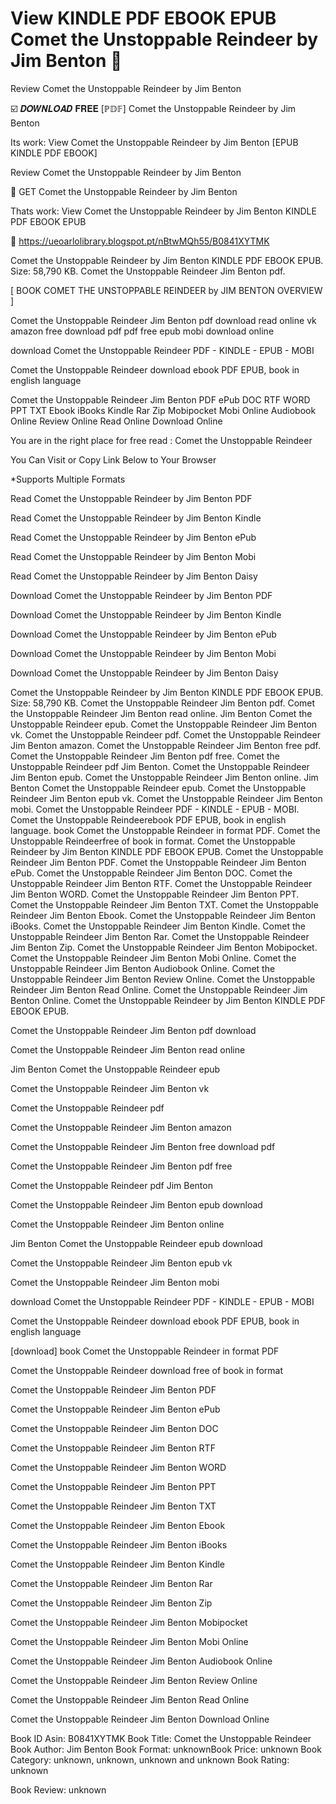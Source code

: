 # View KINDLE PDF EBOOK EPUB Comet the Unstoppable Reindeer by  Jim Benton 📝
Review Comet the Unstoppable Reindeer by Jim Benton

☑️ 𝑫𝑶𝑾𝑵𝑳𝑶𝑨𝑫 𝐅𝐑𝐄𝐄 [ℙ𝔻𝔽] Comet the Unstoppable Reindeer by Jim Benton

Its work: View Comet the Unstoppable Reindeer by Jim Benton [EPUB KINDLE PDF EBOOK]


Review Comet the Unstoppable Reindeer by Jim Benton

📝 GET Comet the Unstoppable Reindeer by Jim Benton

Thats work: View Comet the Unstoppable Reindeer by Jim Benton KINDLE PDF EBOOK EPUB



📣 https://ueoarlolibrary.blogspot.pt/nBtwMQh55/B0841XYTMK



Comet the Unstoppable Reindeer by Jim Benton KINDLE PDF EBOOK EPUB. Size: 58,790 KB. Comet the Unstoppable Reindeer Jim Benton pdf.

[ BOOK COMET THE UNSTOPPABLE REINDEER by JIM BENTON OVERVIEW ]

Comet the Unstoppable Reindeer Jim Benton pdf download read online vk amazon free download pdf pdf free epub mobi download online

download Comet the Unstoppable Reindeer PDF - KINDLE - EPUB - MOBI

Comet the Unstoppable Reindeer download ebook PDF EPUB, book in english language

Comet the Unstoppable Reindeer Jim Benton PDF ePub DOC RTF WORD PPT TXT Ebook iBooks Kindle Rar Zip Mobipocket Mobi Online Audiobook Online Review Online Read Online Download Online

You are in the right place for free read : Comet the Unstoppable Reindeer

You Can Visit or Copy Link Below to Your Browser

*Supports Multiple Formats

Read Comet the Unstoppable Reindeer by Jim Benton PDF

Read Comet the Unstoppable Reindeer by Jim Benton Kindle

Read Comet the Unstoppable Reindeer by Jim Benton ePub

Read Comet the Unstoppable Reindeer by Jim Benton Mobi

Read Comet the Unstoppable Reindeer by Jim Benton Daisy

Download Comet the Unstoppable Reindeer by Jim Benton PDF

Download Comet the Unstoppable Reindeer by Jim Benton Kindle

Download Comet the Unstoppable Reindeer by Jim Benton ePub

Download Comet the Unstoppable Reindeer by Jim Benton Mobi

Download Comet the Unstoppable Reindeer by Jim Benton Daisy

Comet the Unstoppable Reindeer by Jim Benton KINDLE PDF EBOOK EPUB. Size: 58,790 KB. Comet the Unstoppable Reindeer Jim Benton pdf. Comet the Unstoppable Reindeer Jim Benton read online. Jim Benton Comet the Unstoppable Reindeer epub. Comet the Unstoppable Reindeer Jim Benton vk. Comet the Unstoppable Reindeer pdf. Comet the Unstoppable Reindeer Jim Benton amazon. Comet the Unstoppable Reindeer Jim Benton free pdf. Comet the Unstoppable Reindeer Jim Benton pdf free. Comet the Unstoppable Reindeer pdf Jim Benton. Comet the Unstoppable Reindeer Jim Benton epub. Comet the Unstoppable Reindeer Jim Benton online. Jim Benton Comet the Unstoppable Reindeer epub. Comet the Unstoppable Reindeer Jim Benton epub vk. Comet the Unstoppable Reindeer Jim Benton mobi. Comet the Unstoppable Reindeer PDF - KINDLE - EPUB - MOBI. Comet the Unstoppable Reindeerebook PDF EPUB, book in english language. book Comet the Unstoppable Reindeer in format PDF. Comet the Unstoppable Reindeerfree of book in format. Comet the Unstoppable Reindeer by Jim Benton KINDLE PDF EBOOK EPUB. Comet the Unstoppable Reindeer Jim Benton PDF. Comet the Unstoppable Reindeer Jim Benton ePub. Comet the Unstoppable Reindeer Jim Benton DOC. Comet the Unstoppable Reindeer Jim Benton RTF. Comet the Unstoppable Reindeer Jim Benton WORD. Comet the Unstoppable Reindeer Jim Benton PPT. Comet the Unstoppable Reindeer Jim Benton TXT. Comet the Unstoppable Reindeer Jim Benton Ebook. Comet the Unstoppable Reindeer Jim Benton iBooks. Comet the Unstoppable Reindeer Jim Benton Kindle. Comet the Unstoppable Reindeer Jim Benton Rar. Comet the Unstoppable Reindeer Jim Benton Zip. Comet the Unstoppable Reindeer Jim Benton Mobipocket. Comet the Unstoppable Reindeer Jim Benton Mobi Online. Comet the Unstoppable Reindeer Jim Benton Audiobook Online. Comet the Unstoppable Reindeer Jim Benton Review Online. Comet the Unstoppable Reindeer Jim Benton Read Online. Comet the Unstoppable Reindeer Jim Benton Online. Comet the Unstoppable Reindeer by Jim Benton KINDLE PDF EBOOK EPUB.

Comet the Unstoppable Reindeer Jim Benton pdf download

Comet the Unstoppable Reindeer Jim Benton read online

Jim Benton Comet the Unstoppable Reindeer epub

Comet the Unstoppable Reindeer Jim Benton vk

Comet the Unstoppable Reindeer pdf

Comet the Unstoppable Reindeer Jim Benton amazon

Comet the Unstoppable Reindeer Jim Benton free download pdf

Comet the Unstoppable Reindeer Jim Benton pdf free

Comet the Unstoppable Reindeer pdf Jim Benton

Comet the Unstoppable Reindeer Jim Benton epub download

Comet the Unstoppable Reindeer Jim Benton online

Jim Benton Comet the Unstoppable Reindeer epub download

Comet the Unstoppable Reindeer Jim Benton epub vk

Comet the Unstoppable Reindeer Jim Benton mobi

download Comet the Unstoppable Reindeer PDF - KINDLE - EPUB - MOBI

Comet the Unstoppable Reindeer download ebook PDF EPUB, book in english language

[download] book Comet the Unstoppable Reindeer in format PDF

Comet the Unstoppable Reindeer download free of book in format

Comet the Unstoppable Reindeer Jim Benton PDF

Comet the Unstoppable Reindeer Jim Benton ePub

Comet the Unstoppable Reindeer Jim Benton DOC

Comet the Unstoppable Reindeer Jim Benton RTF

Comet the Unstoppable Reindeer Jim Benton WORD

Comet the Unstoppable Reindeer Jim Benton PPT

Comet the Unstoppable Reindeer Jim Benton TXT

Comet the Unstoppable Reindeer Jim Benton Ebook

Comet the Unstoppable Reindeer Jim Benton iBooks

Comet the Unstoppable Reindeer Jim Benton Kindle

Comet the Unstoppable Reindeer Jim Benton Rar

Comet the Unstoppable Reindeer Jim Benton Zip

Comet the Unstoppable Reindeer Jim Benton Mobipocket

Comet the Unstoppable Reindeer Jim Benton Mobi Online

Comet the Unstoppable Reindeer Jim Benton Audiobook Online

Comet the Unstoppable Reindeer Jim Benton Review Online

Comet the Unstoppable Reindeer Jim Benton Read Online

Comet the Unstoppable Reindeer Jim Benton Download Online

Book ID Asin: B0841XYTMK
Book Title: Comet the Unstoppable Reindeer
Book Author: Jim Benton
Book Format: unknownBook Price: unknown
Book Category: unknown, unknown, unknown and unknown
Book Rating: unknown

Book Review: unknown
